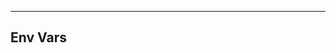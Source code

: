 <!-- Space: Projects -->
<!-- Parent: CookiecutterTemplate -->
<!-- Title: Env Vars CookiecutterTemplate -->

<!-- Label: CookiecutterTemplate -->
<!-- Label: Project -->
<!-- Label: Env Vars -->
<!-- Include: disclaimer.md -->
<!-- Include: ac:toc -->

---

## Env Vars
